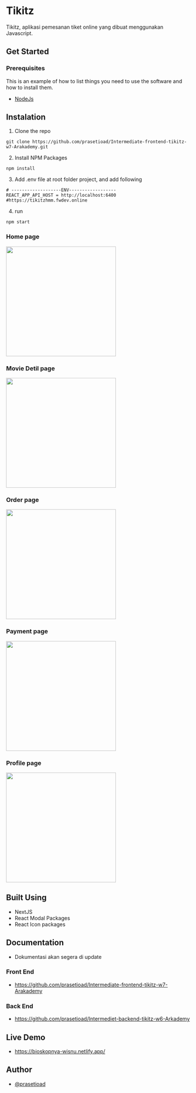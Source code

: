 
# Tikitz
Tikitz, aplikasi pemesanan tiket online yang dibuat menggunakan Javascript.

## Get Started
### Prerequisites

This is an example of how to list things you need to use the software and how to install them.
* [NodeJs](https://nodejs.org/en/)


## Instalation
1. Clone the repo

```
git clone https://github.com/prasetioad/Intermediate-frontend-tikitz-w7-Arakademy.git

```
2. Install NPM Packages 
```
npm install
```
3. Add .env file at root folder project, and add following
```
# -------------------ENV------------------
REACT_APP_API_HOST = http://localhost:6400
#https://tikitzhmm.fwdev.online

```
4. run
``` 
npm start 
```

### Home page
<img src="https://user-images.githubusercontent.com/66661143/116281038-7e025a00-a7b3-11eb-87ca-7d021811ced8.jpg"  height="300"> 

### Movie Detil page
<img src="https://user-images.githubusercontent.com/66661143/116281036-7d69c380-a7b3-11eb-82a0-2744faf14c79.jpg"  height="300"> 

### Order page
<img src="https://user-images.githubusercontent.com/66661143/116281019-7a6ed300-a7b3-11eb-8271-c7870e58b9d3.png"  height="300">

### Payment page
<img src="https://user-images.githubusercontent.com/66661143/116281304-c6217c80-a7b3-11eb-980f-ec91420c2837.png"  height="300">

### Profile page
<img src="https://user-images.githubusercontent.com/66661143/116281028-7c389680-a7b3-11eb-89b6-635a8717ac5c.png"  height="300">

## Built Using
* NextJS
* React Modal Packages
* React Icon packages

## Documentation
* Dokumentasi akan segera di update

### Front End
* https://github.com/prasetioad/Intermediate-frontend-tikitz-w7-Arakademy

### Back End
* https://github.com/prasetioad/Intermediet-backend-tikitz-w6-Arkademy

## Live Demo
* https://bioskopnya-wisnu.netlify.app/

## Author
* [@prasetioad](https://github.com/prasetioad)
